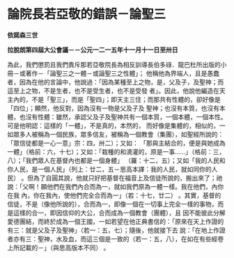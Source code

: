 # 論院長若亞敬的錯誤－論聖三


**依諾森三世**

**拉脫朗第四屆大公會議－－公元一二一五年十一月十一日至卅日**





為此，我們懲罰且我們責斥那若亞敬院長為相反訓導長伯多祿．龍巴杜所出版的小冊－或著作－「論聖三之一體－或論聖三之性體」；
他稱他為界端人，且是愚蠢者，因為在他的言論中，他說過：「因為某種至上之物，是，父及子，及聖神；而這至上之物，不是生者，也不是受生者，也不是受發
者」。因此，他說他編造在天主內的，不是「聖三」，而是「聖四」；即天主三住；而那共有性體的，卻好像是「四位」；顯然，他反對，因為沒有一物是父及子及
聖神；也沒有本質，也沒有本體，也沒有性體：雖然，承認父及子及聖神共有一個本質，一個本體，一個本性。可是他明認：這樣的「一體」，不是真的，本然的，
而好像是集體的，相似的，一如眾多人被稱為一個民族，眾多信友，被稱為一個教會（集團），如聖經所說的：「眾信徒都是一心一意」宗：四，卅二）；又如：
「那與主結合的，便是與她成為一體」（格前：六，十七）；又如：「栽種的和澆灌的，原是一事……」（格前：三，八）；「我們眾人在基督內也都是一個身體」
（羅：十二，五）；又如「我的人民和你人民，是一個人民」（列上：廿二，五－思高本譯：我的人民，就如同你的人民） 
。但為了自圓其說，他就只好把基督在福音上及信徒所說的，搬出來了；祂說：「父啊！願他們在我們內合而為一，就如我們原為一體一樣。我在他們，內你在我
內，你在我內，使他們完全合而為一」（若：十七，廿二） 
。其實，基督的信徒，不是（像他所說的），合而為一，即像一個在一切事上完全一樣的事物，而是這樣的合一，即因信仰的大公，合而成為一個教會（團體），且
因不能彼此分解愛德團結，而終於成為一個王國，一如若望在他正典書信的：「原來在天上作證的有三：就是父及子及聖神」（若一：五，七）；隨後，他就接下去
說：「在地上作證者亦有三：聖神，水及血，而這三個是一致的（若一：五，八），在如在有些經卷上所記載的－」（與思高版本不同） 。

